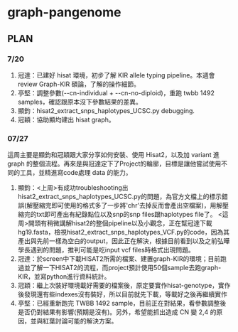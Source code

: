# graph-pangenome
## PLAN 
### 7/20
1. 冠達：已建好 hisat 環境，初步了解 KIR allele typing pipeline。本週會 review Graph-KIR 碩論，了解的操作細節。
2. 亭堅：調整參數(--cn-individual + --cn-no-diploid)，重跑 twbb 1492 samples，確認跟原本沒下參數結果的差異。
3. 顯鈞：hisat2_extract_snps_haplotypes_UCSC.py debugging.
4. 冠穎：協助顯均建出 hisat graph。


### 07/27
這周主要是顯鈞和冠穎跟大家分享如何安裝、使用 Hisat2，以及加 variant 進 graph 的整個流程。再來是與冠達定下了Project的輪廓，目標是讓他嘗試使用不同的工具，並精進寫code處理 data 的能力。
1. 顯鈞：<上周>有成功troubleshooting出hisat2_extract_snps_haplotypes_UCSC.py的問題，為官方文檔上的標示錯誤(解壓縮完即可使用的格式多了一步將'chr'去掉反而會產出空檔案)，用解壓縮完的txt即可產出有紀錄點位以及snp的snp files跟haplotypes file了。
<這周>開頭有稍微講解hisat2的整個pipeline以及小觀念，正在幫冠達下載hg19.fasta，檢視hisat2_extract_snps_haplotypes_VCF.py的code，因為其產出與先前一樣為空白的output，因此正在解決，根據目前看到以及之前弘曄學長遇到的問題，推判可能是吃input vcf files時格式出現問題。
2. 冠達：於screen中下載HISAT2所需的檔案、建置graph-KIR的環境；目前跑過並了解一下HISAT2的流程，而project預計使用50個sample去跑graph-KIR，並寫python進行資料統計。
3. 冠穎：繼上次裝好環境載好需要的檔案後，原定要實作hisat-genotype，實作後發現還有些indexes沒有裝好，所以目前就先下載，等載好之後再繼續實作
4. 亭堅：已經重新跑完 TWBB 1492 sample，目前正在對結果，看參數調整後是否仍對結果有影響(預期是沒有)。另外，希望能抓出造成 CN 變 2,4 的原因，並與紅葉討論可能的解決方案。












